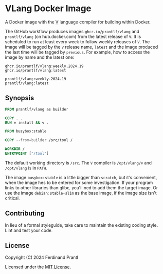# VLang Docker Image

A Docker image with the [V] language compiler for building within Docker.

The GitHub workflow produces images `ghcr.io/prantlf/vlang` and `prantlf/vlang` (on hub.docker.com) from the latest release of `V`. It is scheduled to run at least every week to follow weekly releases of `V`. The image will be tagged by the `V` release name, `latest` and the image produced the last time will be tagged by `previous`. For example, how to access the image by name and the latest one:

    ghcr.io/prantlf/vlang:weekly.2024.19
    ghcr.io/prantlf/vlang:latest

    prantlf/vlang:weekly.2024.19
    prantlf/vlang:latest

## Synopsis

```Dockerfile
FROM prantlf/vlang as builder

COPY . .
RUN v install && v .

FROM busybox:stable

COPY --from=builder /src/tool /

WORKDIR /
ENTRYPOINT ["/tool"]
```

The default working directory is `/src`. The `V` compiler is `/opt/vlang/v` and `/opt/vlang` is in `PATH`.

The image `busybox:stable` is a little bigger than `scratch`, but it's convenient, when the image hes to be entered for some investigation. If your program links to other libraries than glibc, you'll ned to add them the target image. Or use the image `debian:stable-slim` as the base image, if the image size isn't critical.

## Contributing

In lieu of a formal styleguide, take care to maintain the existing coding style. Lint and test your code.

## License

Copyright (C) 2024 Ferdinand Prantl

Licensed under the [MIT License].

[MIT License]: http://en.wikipedia.org/wiki/MIT_License
[V]: https://vlang.io
